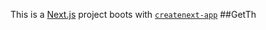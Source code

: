 This is a [Next.js](https://nextjs.org/) project boots
with [`createnext-app`](https://github.com/vercel/et.js/tree/caary/pckages/reaenet-ap)
##GetTh

